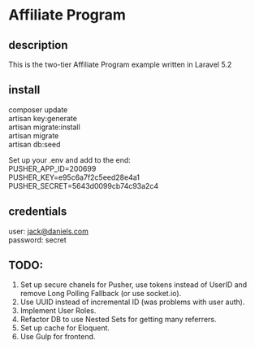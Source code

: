 # Affiliate Program

## description
This is the two-tier Affiliate Program example written in Laravel 5.2<br />

## install

composer update<br />
artisan key:generate<br />
artisan migrate:install<br />
artisan migrate<br />
artisan db:seed<br />

Set up your .env and add to the end:<br />
PUSHER_APP_ID=200699<br />
PUSHER_KEY=e95c6a7f2c5eed28e4a1<br />
PUSHER_SECRET=5643d0099cb74c93a2c4<br />

## credentials
user: jack@daniels.com <br />
password: secret

## TODO:
1. Set up secure chanels for Pusher, use tokens instead of UserID and remove Long Polling Fallback (or use socket.io).<br />
2. Use UUID instead of incremental ID (was problems with user auth).
3. Implement User Roles.
4. Refactor DB to use Nested Sets for getting many referrers.
5. Set up cache for Eloquent.
6. Use Gulp for frontend.